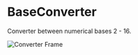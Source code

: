 # BaseConverter
Converter between numerical bases 2 - 16.

![Converter Frame](C:\Users\tamar\Pictures\baseconimage.PNG "Converter Frame")
